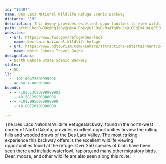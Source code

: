 ```yaml
---
id: "16407"
name: Des Lacs National Wildlife Refuge Scenic Backway
distance: "19"
description: This byway provides excellent opportunities to view wildlife in a natural setting including nesting and brood-rearing waterfowl, raptors and other migratory birds.
path: qfchH`kcnRwBDe@PgJtGy@p@sA`Do@v@uI`DyEvBsATgDVuCr@iCPqExAuALgDF{F`A}DPyEp@wBLoD?gHkByAg@yAuAgBqCYG_AJo@T[p@SlBI`EEj@Oj@c@T_AXaEN_EfAyCTcB\}CPo@LyCnBmAj@{FlAeDpAo@AYF]j@Qt@Y\c@Ry@@sB\yAc@eANwDhAyAjAgAVyCzAo@E_@OiBT_@Aw@w@aAAmA_@U?yAtAOj@I|@e@rAg@z@iHfHg@|@e@nAo@fC]r@e@b@yAPo@ZoBxCaDhIeAjAq@fA_CjFy@xDgDfE_@`AkA~EOx@CdAIh@iCdF_AlEYj@u@z@s@jD}@zFqAxKi@fBmAxBiCrDcAl@eOzCoCHkCx@e@?iCScC@mDs@kHaC{@q@{D_FiAsCuAgBy@aDyByEyAwA_@}@cAyE_AsCM}@Ag@z@_DAuHJmBCsCGeD_@mDDy@d@uCB_FC}QmAqDg@aAw@y@i@QyAJsDnDqEdKeB~Ai@F[Eq@UkBqBiAgCaEsGeByBiByAiAgBkGcOYiAKcBHw@Vw@v@cAx@_@bD@jAGX_@Hq_@_BL{IEgWHyEFy@R_ABiTOqHBm@DoA^mAl@a@rAc@z@Y~@OhAM|SGl@SP[@mS_@iA^]f@A\h@zECrBUvAmB`HsDnEyEjCs@XqDl@u@DwBWoDaAmAQyDIeS@]@SPq@DyyAG{QWsAeAmBr@cXPwVL_OGYln@?nxAtAEXSTkCLg@JKrDS`UaIlHkHlGmHl@Gn@FhBh@X@bF_@r@DjAl@bClC\PvEy@Z?l@\dDrDVBbH}Ex@eAdAyBzB_DnCmC~@s@bAKvCPbDm@hDFpEgAlGYxC]nBAbBWhCM`CR~Cm@hBDx@L|@r@TDXE`H{BbAQnBq@r@cAnAo@~@UrCcC|@m@hBm@bDaCn@q@rEsCjIgHlCeB~B{@x@m@vCwC^MzAsA~F}BjC{ArAgBvBgBhEeBvEgC`GwAtAg@^EhCr@fCa@r@FhCfAbHbAfEfBlCnBhB|@n@x@rBfE|ApB^|BrCrLnAlEXf@lFjEbA`@nAAt@^^z@|@~Bn@~Bf@nCj@rHl@xBbExKnAxCbBtChBpEd@bB\j@lDdC`AfAnI`M~@~@hFdDnHtGxA~@bAd@lEhAtFbAvAJpGOnABfEXzKCdOaBrIsBfBmAxC_Dr@gA|B_FnCyGhA{D`Iya@TeA`FuL~@iG^}AbAaCbBsC|DmD`AkAnJcSdCsEl@s@bAg@hG_CzHqEvAa@xAK~A[dC}@fCuBvBwA~Ak@hB[`HmBbUyEp\uClEcA|FsBlCg@hDQ`VoFrGw@vMaAvASrA]hAe@~@g@rBmBh@YTCr@~ArApAn@wChAyBbc@gj@zCoDNl@v@xFnAbHnAdGr@rBl@rAhA~A`C~B|CrDzC{Gx@qA~@_A|EqBbABnCx@rAg@~@cBnA{H\sA^g@XSx@QtDWjEEbAc@t@q@n@w@l@mAVy@h@gFBsBYqC?a@b@{F`@}BdDwEn@_B~@sClBsCnC_Fr@yAnAoD^e@vC_BdAeB|DiQxAaDlAcB|FmF~CmDRa@Hs@x@{OXsBP_AbB_Fl@oCxAaGlCaIx@sBhAyBnB_DbAYn@EhA\n@?rCi@j@s@h@gCb@s@vCmBrAwBp@g@|AY^SvCqDd@Kx@bAn@K~@yApEaJN_@JyARD~Ag@zCk@d@MxAy@d@i@pBgDdAgA|AgArDwBZ_@fAy@hCgAr@k@~DiEb@q@rCaGh@m@vFeFrDmExDsDvByC~C{E|H_IrAaAl@s@xCqGt@gAjGuGlEeDlGmEdAqAjD}GxC_EbCuCfDmFbLmSzDiG~A}@\E`@V^~@Hr@AlBFl@Lb@TRXD^GlB_CXy@t@qEr@gCh@qA~@oAd@cAlAcDd@eBTe@bAmApEgDZQ~AYX_@f@yBx@aHZeAx@_AXg@ZsBBaANwAI[k@e@O_@@k@IY?a@Lk@Tq@bBsCbBoBr@uAdAmAl@_A~@aCrB{DNi@h@g@tBoEhAkAfA{ChHuKr@kDrAaCbBcBxCuBtAQ`Be@hAu@rBsCbDkBh@Mt@DlBZ~@GbCyCrD}@fMkFvA}@bA[t@E\FxBrBvF_CbFaA`Pm@|@FlA`@h@b@hCtCnAdAhAj@nA^nAJrACrAM|A]jK}D^kBsDSmAS}Ai@qAi@wBqAcB}AeBuBgCaEeJaQkDyFcCoCaB}AuCuBW~@sCmBa@Oy@CicA?c@\aBt@kBH_CvAcAdAoFnJy@~A}@xCgCzJ_EhQi@fBu@lA{JxMm@fAk@pBo@nEc@dBe@xAgDlIYb@_Az@sDlB}C|DUjAYdEMt@_AhC{MdYuYti@qB~C}OtRcA~@cIzJwUd\qLvJo@t@wRjYwLjP_AvA{EtIkAxAi@d@ch@xa@cAj@iBh@gj@|HmBf@oAj@wAr@uC`C}BvCyBvDiVri@{LzWiKpTeDrGeItQcGfMqA|C
websites:
  - url: https://www.fws.gov/refuge/des-lacs
    name: Des Lacs National Wildlife Refuge
  - url: https://www.ndtourism.com/kenmare/attractions-entertainment/scenic-drives/des-lacs-national-wildlife-refuge-scenic-backway
    name: North Dakota Travel Guide
designations:
  - North Dakota State Scenic Backway
states:
  - ND
ll:
  - -102.09472699999992
  - 48.68217800000008
bounds:
  - - -102.13693999999992
    - 48.58129900000006
  - - -101.9950639999999
    - 48.80720100000008

---
```


The Des Lacs National Wildlife Refuge Backway, found in the north-west corner of North Dakota, provides excellent opportunities to view the rolling hills and wooded draws of the Des Lacs Valley.  The most striking experience this backway offers is the excellent wildlife viewing opportunities found at the refuge.  Over 250 species of birds have been seen there and include waterfowl, raptors,and many other migratory birds.  Deer, moose, and other wildlife are also seen along this route.

